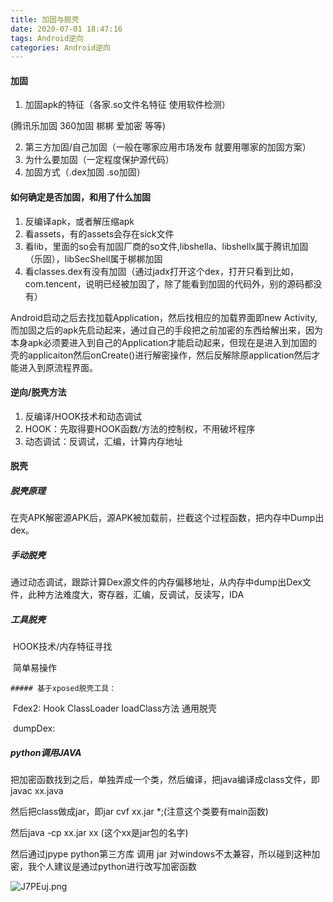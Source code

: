 ```yaml
---
title: 加固与脱壳
date: 2020-07-01 18:47:16
tags: Android逆向
categories: Android逆向
---
```


#### 加固

1. 加固apk的特征（各家.so文件名特征 使用软件检测）

 (腾讯乐加固  360加固  梆梆  爱加密 等等)

2. 第三方加固/自己加固（一般在哪家应用市场发布 就要用哪家的加固方案）
3. 为什么要加固（一定程度保护源代码）
4. 加固方式（.dex加固  .so加固）

#### 如何确定是否加固，和用了什么加固

1. 反编译apk，或者解压缩apk
2. 看assets，有的assets会存在sick文件
3. 看lib，里面的so会有加固厂商的so文件,libshella、libshellx属于腾讯加固（乐固），libSecShell属于梆梆加固
4. 看classes.dex有没有加固（通过jadx打开这个dex，打开只看到比如，com.tencent，说明已经被加固了，除了能看到加固的代码外，别的源码都没有）

Android启动之后去找加载Application，然后找相应的加载界面即new Activity,而加固之后的apk先启动起来，通过自己的手段把之前加密的东西给解出来，因为本身apk必须要进入到自己的Application才能启动起来，但现在是进入到加固的壳的applicaiton然后onCreate()进行解密操作，然后反解除原application然后才能进入到原流程界面。

#### 逆向/脱壳方法

1. 反编译/HOOK技术和动态调试
2. HOOK：先取得要HOOK函数/方法的控制权，不用破坏程序
3. 动态调试：反调试，汇编，计算内存地址

#### 脱壳

##### 脱壳原理

​	在壳APK解密源APK后，源APK被加载前，拦截这个过程函数，把内存中Dump出dex。

##### 手动脱壳

​	通过动态调试，跟踪计算Dex源文件的内存偏移地址，从内存中dump出Dex文件，此种方法难度大，寄存器，汇编，反调试，反读写，IDA

##### 工具脱壳

​	HOOK技术/内存特征寻找

​	简单易操作

	##### 基于xposed脱壳工具：

​	Fdex2: Hook ClassLoader loadClass方法 通用脱壳

​	dumpDex:



##### python调用JAVA

把加密函数找到之后，单独弄成一个类，然后编译，把java编译成class文件，即javac xx.java

然后把class做成jar，即jar cvf xx.jar *;(注意这个类要有main函数)

然后java -cp xx.jar xx      (这个xx是jar包的名字)

然后通过jpype python第三方库 调用  jar  对windows不太兼容，所以碰到这种加密，我个人建议是通过python进行改写加密函数

![J7PEuj.png](https://s1.ax1x.com/2020/04/29/J7PEuj.png)